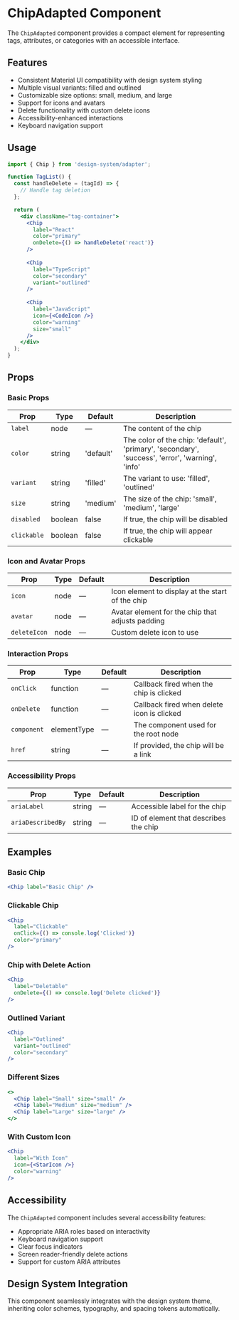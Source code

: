 # ChipAdapted Component

The `ChipAdapted` component provides a compact element for representing tags, attributes, or categories with an accessible interface.

## Features

- Consistent Material UI compatibility with design system styling
- Multiple visual variants: filled and outlined
- Customizable size options: small, medium, and large
- Support for icons and avatars
- Delete functionality with custom delete icons
- Accessibility-enhanced interactions
- Keyboard navigation support

## Usage

```jsx
import { Chip } from 'design-system/adapter';

function TagList() {
  const handleDelete = (tagId) => {
    // Handle tag deletion
  };

  return (
    <div className="tag-container">
      <Chip 
        label="React" 
        color="primary" 
        onDelete={() => handleDelete('react')} 
      />
      
      <Chip 
        label="TypeScript" 
        color="secondary" 
        variant="outlined" 
      />
      
      <Chip 
        label="JavaScript" 
        icon={<CodeIcon />} 
        color="warning" 
        size="small" 
      />
    </div>
  );
}
```

## Props

### Basic Props

| Prop | Type | Default | Description |
|------|------|---------|-------------|
| `label` | node | — | The content of the chip |
| `color` | string | 'default' | The color of the chip: 'default', 'primary', 'secondary', 'success', 'error', 'warning', 'info' |
| `variant` | string | 'filled' | The variant to use: 'filled', 'outlined' |
| `size` | string | 'medium' | The size of the chip: 'small', 'medium', 'large' |
| `disabled` | boolean | false | If true, the chip will be disabled |
| `clickable` | boolean | false | If true, the chip will appear clickable |

### Icon and Avatar Props

| Prop | Type | Default | Description |
|------|------|---------|-------------|
| `icon` | node | — | Icon element to display at the start of the chip |
| `avatar` | node | — | Avatar element for the chip that adjusts padding |
| `deleteIcon` | node | — | Custom delete icon to use |

### Interaction Props

| Prop | Type | Default | Description |
|------|------|---------|-------------|
| `onClick` | function | — | Callback fired when the chip is clicked |
| `onDelete` | function | — | Callback fired when delete icon is clicked |
| `component` | elementType | — | The component used for the root node |
| `href` | string | — | If provided, the chip will be a link |

### Accessibility Props

| Prop | Type | Default | Description |
|------|------|---------|-------------|
| `ariaLabel` | string | — | Accessible label for the chip |
| `ariaDescribedBy` | string | — | ID of element that describes the chip |

## Examples

### Basic Chip

```jsx
<Chip label="Basic Chip" />
```

### Clickable Chip

```jsx
<Chip 
  label="Clickable" 
  onClick={() => console.log('Clicked')} 
  color="primary"
/>
```

### Chip with Delete Action

```jsx
<Chip 
  label="Deletable" 
  onDelete={() => console.log('Delete clicked')} 
/>
```

### Outlined Variant

```jsx
<Chip 
  label="Outlined" 
  variant="outlined" 
  color="secondary"
/>
```

### Different Sizes

```jsx
<>
  <Chip label="Small" size="small" />
  <Chip label="Medium" size="medium" />
  <Chip label="Large" size="large" />
</>
```

### With Custom Icon

```jsx
<Chip 
  label="With Icon" 
  icon={<StarIcon />} 
  color="warning"
/>
```

## Accessibility

The `ChipAdapted` component includes several accessibility features:

- Appropriate ARIA roles based on interactivity
- Keyboard navigation support
- Clear focus indicators
- Screen reader-friendly delete actions
- Support for custom ARIA attributes

## Design System Integration

This component seamlessly integrates with the design system theme, inheriting color schemes, typography, and spacing tokens automatically.